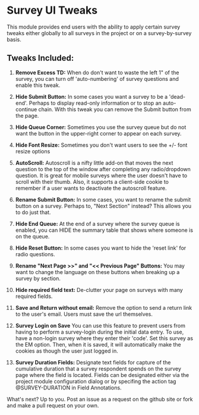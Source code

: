 # Survey UI Tweaks

This module provides end users with the ability to apply certain survey tweaks either globally to all surveys in the project or on a survey-by-survey basis.

## Tweaks Included:

1. **Remove Excess TD:** When do don't want to waste the left 1" of the survey, you can turn off 'auto-numbering' of survey questions and enable this tweak.

1. **Hide Submit Button:** In some cases you want a survey to be a 'dead-end'.  Perhaps to display read-only information or to stop an auto-continue chain.  With this tweak you can remove the Submit button from the page.

1. **Hide Queue Corner:** Sometimes you use the survey queue but do not want the button in the upper-right corner to appear on each survey.

1. **Hide Font Resize:** Sometimes you don't want users to see the +/- font resize options

1. **AutoScroll:** Autoscroll is a nifty little add-on that moves the next question to the top of the window after completing any radio/dropdown question.  It is great for mobile surveys where the user doesn't have to scroll with their thumb.  Also, it supports a client-side cookie to remember if a user wants to deactivate the autoscroll feature.

1. **Rename Submit Button:** In some cases, you want to rename the submit button on a survey.  Perhaps to, "Next Section" instead?  This allows you to do just that.

1. **Hide End Queue:** At the end of a survey where the survey queue is enabled, you can HIDE the summary table that shows where someone is on the queue.

1. **Hide Reset Button:** In some cases you want to hide the 'reset link' for radio questions.

1. **Rename "Next Page >>" and "<< Previous Page" Buttons:** You may want to change the language on these buttons when breaking up a survey by section.

1. **Hide required field text:** De-clutter your page on surveys with many required fields.

1. **Save and Return without email:** Remove the option to send a return link to the user's email. Users must save the url themselves.

1. **Survey Login on Save** You can use this feature to prevent users from having to perform a survey-login during
 the initial data entry.  To use, have a non-login survey where they enter their 'code'.  Set this survey as the
  EM option.  Then, when it is saved, it will automatically make the cookies as though the user just logged in.

1. **Survey Duration Fields:** Designate text fields for capture of the cumulative duration that a survey respondent spends on the survey page where the field is located. Fields can be designated either via the project module configuration dialog or by specifing the action tag @SURVEY-DURATION in Field Annotations.

What's next?  Up to you.  Post an issue as a request on the github site or fork and make a pull request on your own.
